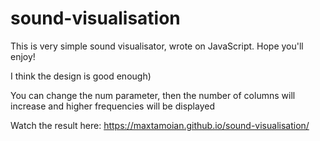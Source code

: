 # sound-visualisation
This is very simple sound visualisator, wrote on JavaScript. Hope you'll enjoy!

I think the design is good enough)

You can change the num parameter, then the number of columns will increase and higher frequencies will be displayed

Watch the result here: https://maxtamoian.github.io/sound-visualisation/
